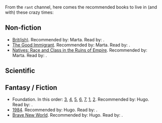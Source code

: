 From the `rant` channel, here comes the recommended books to live in (and with) these crazy times:

## Non-fiction

* [Brit(ish)](https://www.goodreads.com/book/show/36619833-brit-ish). Recommended by: Marta. Read by: .
* [The Good Immigrant](https://www.goodreads.com/book/show/28668534-the-good-immigrant). Recommended by: Marta. Read by: .
* [Natives: Race and Class in the Ruins of Empire](https://www.goodreads.com/book/show/36352480-natives). Recommended by: Marta. Read by: .

## Scientific

## Fantasy / Fiction

* Foundation. In this order: [3](https://en.wikipedia.org/wiki/Foundation_series#Foundation_(1951)), [4](https://en.wikipedia.org/wiki/Foundation_series#Foundation_and_Empire_(1952)), [5](https://en.wikipedia.org/wiki/Foundation_series#Second_Foundation_(1953)), [6](https://en.wikipedia.org/wiki/Foundation_series#Foundation's_Edge_(1981)), [7](https://en.wikipedia.org/wiki/Foundation_series#Foundation_and_Earth_(1986)), [1](https://en.wikipedia.org/wiki/Foundation_series#Prelude_to_Foundation_(1988)), [2](https://en.wikipedia.org/wiki/Foundation_series#Forward_the_Foundation_(1993)). Recommended by: Hugo. Read by: .
* [1984](https://www.goodreads.com/book/show/5470.1984). Recommended by: Hugo. Read by: .
* [Brave New World](https://www.goodreads.com/book/show/5129.Brave_New_World?from_search=true&from_srp=true&qid=kpn38yJVTq&rank=1). Recommended by: Hugo. Read by: .
